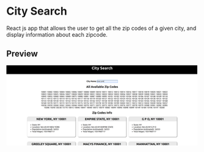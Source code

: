 # City Search  
React js app that allows the user to get all the zip codes of a given city, and display information about each zipcode. 
  
## Preview  
<img src="public/citySearch.png" width=500px/>
